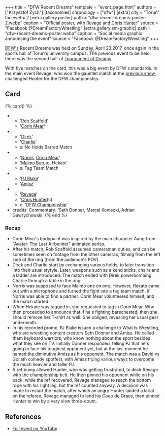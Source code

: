 +++
title = "DFW Recent Dreams"
template = "event_page.html"
authors = ["Krzysztof Zych"]
[taxonomies]
chronology = ["dfw"]
[extra]
city = "Toruń"
toclevel = 2
[extra.gallery.poster]
path = "dfw-recent-dreams-poster-2.webp"
caption = "Official poster, with [Revage](@/w/rafael-kid.md) and [Chris Hunter](@/w/chris-hunter.md)"
source = "Facebook @DreamFactoryWrestling"
[extra.gallery.sm-graphic]
path = "dfw-recent-dreams-poster.webp"
caption = "Social media graphic announcing the event"
source = "Facebook @DreamFactoryWrestling"
+++

[DFW's](@/o/dfw.md) Recent Dreams was held on Sunday, April 23 2017, once again in the sports hall of Toruń's university campus. The previous event to be held there was the second half of [Tournament of Dreams](@/e/dfw/2016-08-20-dfw-tournament-of-dreams-2.md).

With five matches on the card, this was a big event by DFW's standards. In the main event Revage, who won the gauntlet match at the [previous show](@/e/dfw/2017-02-14-dfw-love-hurts-wrestling-even-more.md), challenged Hunter for the DFW championship.

## Card

{% card() %}
- - '[Rob Scaffold](@/w/rob-scaffold.md)'
  - '[Corin Mear](@/w/corin-mear.md)'
- - '[Direk](@/w/direk.md)'
  - '[Charlie](@/w/madman-charlie.md)'
  - s: No Holds Barred Match
- - '[Norris](@/w/isnorr.md), [Corin Mear](@/w/corin-mear.md)'
  - '[Malmo Buruto](@/w/malmo-buruto.md), Hekate'
  - s: Tag Team Match
- - '[PJ Blake](@/w/pj-blake.md)'
  - '[Amisz](@/w/axel-fox.md)'
- - '[Revage](@/w/rafael-kid.md)'
  - '[Chris Hunter](@/w/chris-hunter.md)(c)'
  - c: '[DFW Championship](@/c/dfw-championship.md)'
- credits:
    Commentary: 'Seth Donner, Marcel Koniecki, Adrian Gawrychowski'
{% end %}

### Recap

* Corin Mear's bodypaint was inspired by the main character Aang from "Avatar: The Last Airbender" animated series.
* After his match, Rob Scaffold assumed cameraman duties, and can be sometimes seen on footage from the other cameras, filming from the left side of the ring (from the audience's POV).
* Direk and Charlie start by exchanging various holds, to later transition into their usual stytyle. Later, weapons such as a kend sticks, chairs and a ladder are introduced. The match ended with Direk powerbombing Charlie through a table in the ring.
* Norris was supposed to face Malmo one on one. However, Hekate came out with a microphone and turned the fight into a tag team match, if Norris was able to find a partner. Corin Mear volunteered himself, and the match started.
* When Hekate was tagged in, she requested to tag in Corin Mear. Who then proceeded to announce that if he's fighting barechested, then she should remove her T-shirt as well. She obliged, revealing her usual gear underneath.
* In his recorded promo, PJ Blake issued a challenge to What Is Wrestling, who are wrestling content creators Seth Donner and Amisz. He called them keyboard warriors, who know nothing about the sport besides what they see on TV. Initially Donner responded, telling PJ that he's going to face his toughest opponent yet, but at the last moment he named the diminutive Amisz as his opponent. The match was a David vs Goliath comedy spotfest, with Amisz trying various ways to overcome the much heavier and taller PJ.
* A ref bump allowed Hunter, who was getting frustrated, to deck Revage with the championship belt. He then pinned his opponent while on his back, while the ref recovered. Revage managed to reach the bottom rope with his right leg, but the ref counted anyway. A decision was made to restart the match, after which an angry Hunter landed a lariat on the referee. Revage managed to land his Coup de Grace, then pinned Hunter to win by a very slow three-count.

## References

* [Full event on YouTube](https://www.youtube.com/watch?v=WPp24DvuXA8)
